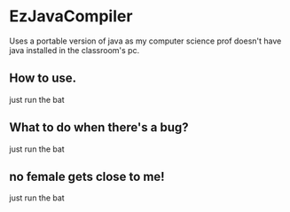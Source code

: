 # EzJavaCompiler
Uses a portable version of java as my computer science prof doesn't have java installed in the classroom's pc.


## How to use.
just run the bat


## What to do when there's a bug?
just run the bat


## no female gets close to me!
just run the bat
